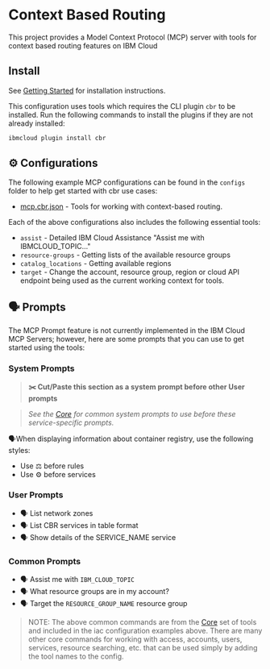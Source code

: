 # Context Based Routing

This project provides a Model Context Protocol (MCP) server with tools for context based routing features on IBM Cloud

## Install

See [Getting Started](https://ibm-cloud.github.io/mcp/overview/) for installation instructions.

This configuration uses tools which requires the CLI plugin `cbr` to be installed.  Run the following commands to install the plugins if they are not already installed:

```bash
ibmcloud plugin install cbr
```

## ⚙️ Configurations

The following example MCP configurations can be found in the `configs` folder to help get started with cbr use cases:

- [mcp.cbr.json](https://github.com/IBM-Cloud/ibmcloud-mcp-server/blob/main/src/cbr/configs/mcp.cbr.json) - Tools for working with context-based routing.

Each of the above configurations also includes the following essential tools:

- `assist` - Detailed IBM Cloud Assistance "Assist me with IBMCLOUD_TOPIC..."
- `resource-groups` - Getting lists of the available resource groups
- `catalog_locations` - Getting available regions
- `target` - Change the account, resource group, region or cloud API endpoint being used as the current working context for tools.

## 🗣️ Prompts

The MCP Prompt feature is not currently implemented in the IBM Cloud MCP Servers; however, here are some prompts that you can use to get started using the tools:

### System Prompts

> **✂️ Cut/Paste this section as a system prompt before other User prompts**

> _See the [Core](https://github.com/IBM-Cloud/ibmcloud-mcp-server/blob/main/src/core/README.md) for common system prompts to use before these service-specific prompts._

🗣️When displaying information about container registry, use the following styles:

- Use ⚖️ before rules
- Use ⚙️ before services

###  User Prompts

- 🗣️ List network zones
- 🗣️ List CBR services in table format
- 🗣️ Show details of the SERVICE_NAME service

### Common Prompts

- 🗣️ Assist me with `IBM_CLOUD_TOPIC`
- 🗣️ What resource groups are in my account?
- 🗣️ Target the `RESOURCE_GROUP_NAME` resource group

> NOTE: The above common commands are from the [Core](https://github.com/IBM-Cloud/ibmcloud-mcp-server/blob/main/src/core/README.md) set of tools and included in the iac configuration examples above.  There are many other core commands for working with access, accounts, users, services, resource searching, etc. that can be used simply by adding the tool names to the config.
